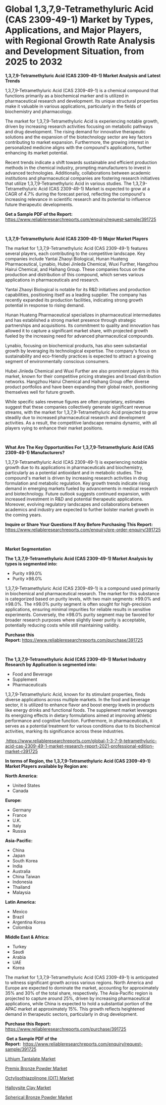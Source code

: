 <p><h1>Global 1,3,7,9-Tetramethyluric Acid (CAS 2309-49-1) Market by Types, Applications, and Major Players, with Regional Growth Rate Analysis and Development Situation, from 2025 to 2032</h1></p><p><strong>1,3,7,9-Tetramethyluric Acid (CAS 2309-49-1) Market Analysis and Latest Trends</strong></p>
<p><p>1,3,7,9-Tetramethyluric Acid (CAS 2309-49-1) is a chemical compound that functions primarily as a biochemical marker and is utilized in pharmaceutical research and development. Its unique structural properties make it valuable in various applications, particularly in the fields of biochemistry and pharmacology. </p><p>The market for 1,3,7,9-Tetramethyluric Acid is experiencing notable growth, driven by increasing research activities focusing on metabolic pathways and drug development. The rising demand for innovative therapeutic solutions and the expansion of the biotechnology sector are key factors contributing to market expansion. Furthermore, the growing interest in personalized medicine aligns with the compound's applications, further enhancing its market potential.</p><p>Recent trends indicate a shift towards sustainable and efficient production methods in the chemical industry, prompting manufacturers to invest in advanced technologies. Additionally, collaborations between academic institutions and pharmaceutical companies are fostering research initiatives that utilize 1,3,7,9-Tetramethyluric Acid in various studies. The 1,3,7,9-Tetramethyluric Acid (CAS 2309-49-1) Market is expected to grow at a CAGR of 4.7% during the forecast period, reflecting the compound's increasing relevance in scientific research and its potential to influence future therapeutic developments.</p></p>
<p><strong>Get a Sample PDF of the Report:&nbsp;</strong> <a href="https://www.reliableresearchreports.com/enquiry/request-sample/391725?utm_campaign=117&utm_medium=2&utm_source=Github&utm_content=ia&utm_term=16012025&utm_id=1379-tetramethyluric-acid-cas-2309-49-1">https://www.reliableresearchreports.com/enquiry/request-sample/391725</a></p>
<p>&nbsp;</p>
<p><strong>1,3,7,9-Tetramethyluric Acid (CAS 2309-49-1) Major Market Players</strong></p>
<p><p>The market for 1,3,7,9-Tetramethyluric Acid (CAS 2309-49-1) features several players, each contributing to the competitive landscape. Key companies include Yantai Zhaoyi Biological, Hunan Huateng Pharmaceutical, Lynabio, Hubei Jinleda Chemical, Wuxi Further, Hangzhou Hairui Chemical, and Haihang Group. These companies focus on the production and distribution of this compound, which serves various applications in pharmaceuticals and research.</p><p>Yantai Zhaoyi Biological is notable for its R&D initiatives and production capabilities, positioning itself as a leading supplier. The company has recently expanded its production facilities, indicating strong growth potential in response to rising demand.</p><p>Hunan Huateng Pharmaceutical specializes in pharmaceutical intermediates and has established a strong market presence through strategic partnerships and acquisitions. Its commitment to quality and innovation has allowed it to capture a significant market share, with projected growth fueled by the increasing need for advanced pharmaceutical compounds.</p><p>Lynabio, focusing on biochemical products, has also seen substantial growth by leveraging its technological expertise. The company's focus on sustainability and eco-friendly practices is expected to attract a growing segment of environmentally conscious consumers.</p><p>Hubei Jinleda Chemical and Wuxi Further are also prominent players in this market, known for their competitive pricing strategies and broad distribution networks. Hangzhou Hairui Chemical and Haihang Group offer diverse product portfolios and have been expanding their global reach, positioning themselves well for future growth.</p><p>While specific sales revenue figures are often proprietary, estimates suggest that these companies collectively generate significant revenue streams, with the market for 1,3,7,9-Tetramethyluric Acid projected to grow steadily due to increased pharmaceutical research and development activities. As a result, the competitive landscape remains dynamic, with all players vying to enhance their market positions.</p></p>
<p>&nbsp;</p>
<p><strong>What Are The Key Opportunities For 1,3,7,9-Tetramethyluric Acid (CAS 2309-49-1) Manufacturers?</strong></p>
<p><p>1,3,7,9-Tetramethyluric Acid (CAS 2309-49-1) is experiencing notable growth due to its applications in pharmaceuticals and biochemistry, particularly as a potential antioxidant and in metabolic studies. The compound's market is driven by increasing research activities in drug formulation and metabolic regulation. Key growth trends indicate rising demand in emerging markets fueled by advancements in medical research and biotechnology. Future outlook suggests continued expansion, with increased investment in R&D and potential therapeutic applications. Moreover, evolving regulatory landscapes and collaborations between academics and industry are expected to further bolster market growth in the coming years.</p></p>
<p><strong>Inquire or Share Your Questions If Any Before Purchasing This Report:</strong> <a href="https://www.reliableresearchreports.com/enquiry/pre-order-enquiry/391725?utm_campaign=117&utm_medium=2&utm_source=Github&utm_content=ia&utm_term=16012025&utm_id=1379-tetramethyluric-acid-cas-2309-49-1">https://www.reliableresearchreports.com/enquiry/pre-order-enquiry/391725</a></p>
<p>&nbsp;</p>
<p><strong>Market Segmentation</strong></p>
<p><strong>The 1,3,7,9-Tetramethyluric Acid (CAS 2309-49-1) Market Analysis by types is segmented into:</strong></p>
<p><ul><li>Purity ≥99.0%</li><li>Purity ≥98.0%</li></ul></p>
<p><p>1,3,7,9-Tetramethyluric Acid (CAS 2309-49-1) is a compound used primarily in biochemical and pharmaceutical research. The market for this substance is categorized based on purity levels, with two main segments: ≥99.0% and ≥98.0%. The ≥99.0% purity segment is often sought for high-precision applications, ensuring minimal impurities for reliable results in sensitive experiments. Conversely, the ≥98.0% purity segment may be favored for broader research purposes where slightly lower purity is acceptable, potentially reducing costs while still maintaining validity.</p></p>
<p><strong>Purchase this Report:&nbsp;</strong><a href="https://www.reliableresearchreports.com/purchase/391725?utm_campaign=117&utm_medium=2&utm_source=Github&utm_content=ia&utm_term=16012025&utm_id=1379-tetramethyluric-acid-cas-2309-49-1">https://www.reliableresearchreports.com/purchase/391725</a></p>
<p>&nbsp;</p>
<p><strong>The 1,3,7,9-Tetramethyluric Acid (CAS 2309-49-1) Market Industry Research by Application is segmented into:</strong></p>
<p><ul><li>Food and Beverage</li><li>Supplement</li><li>Pharmaceuticals</li></ul></p>
<p><p>1,3,7,9-Tetramethyluric Acid, known for its stimulant properties, finds diverse applications across multiple markets. In the food and beverage sector, it is utilized to enhance flavor and boost energy levels in products like energy drinks and functional foods. The supplement market leverages its energizing effects in dietary formulations aimed at improving athletic performance and cognitive function. Furthermore, in pharmaceuticals, it serves as a potential treatment for various conditions due to its biochemical activities, marking its significance across these industries.</p></p>
<p><a href="https://www.reliableresearchreports.com/global-1-3-7-9-tetramethyluric-acid-cas-2309-49-1-market-research-report-2021-professional-edition-market-r391725?utm_campaign=117&utm_medium=2&utm_source=Github&utm_content=ia&utm_term=16012025&utm_id=1379-tetramethyluric-acid-cas-2309-49-1">&nbsp;https://www.reliableresearchreports.com/global-1-3-7-9-tetramethyluric-acid-cas-2309-49-1-market-research-report-2021-professional-edition-market-r391725</a></p>
<p><strong>In terms of Region, the 1,3,7,9-Tetramethyluric Acid (CAS 2309-49-1) Market Players available by Region are:</strong></p>
<p>
    <p> <strong> North America: </strong>
        <ul>
            <li>United States</li>
            <li>Canada</li>
        </ul>
        </p> 
    <p> <strong> Europe: </strong>
        <ul>
            <li>Germany</li>
            <li>France</li>
            <li>U.K.</li>
            <li>Italy</li>
            <li>Russia</li>
        </ul>
        </p> 
    <p> <strong> Asia-Pacific: </strong>
        <ul>
            <li>China</li>
            <li>Japan</li>
            <li>South Korea</li>
            <li>India</li>
            <li>Australia</li>
            <li>China Taiwan</li>
            <li>Indonesia</li>
            <li>Thailand</li>
            <li>Malaysia</li>
        </ul>
        </p> 
    <p> <strong> Latin America: </strong>
        <ul>
            <li>Mexico</li>
            <li>Brazil</li>
            <li>Argentina Korea</li>
            <li>Colombia</li>
        </ul>
        </p> 
    <p> <strong> Middle East & Africa: </strong>
        <ul>
            <li>Turkey</li>
            <li>Saudi</li>
            <li>Arabia</li>
            <li>UAE</li>
            <li>Korea</li>
        </ul>
    </p>
    </p>
<p><p>The market for 1,3,7,9-Tetramethyluric Acid (CAS 2309-49-1) is anticipated to witness significant growth across various regions. North America and Europe are expected to dominate the market, accounting for approximately 35% and 30% of the total share, respectively. The Asia-Pacific region is projected to capture around 25%, driven by increasing pharmaceutical applications, while China is expected to hold a substantial portion of the APAC market at approximately 15%. This growth reflects heightened demand in therapeutic sectors, particularly in drug development.</p></p>
<p><strong>Purchase this Report: </strong><a href="https://www.reliableresearchreports.com/purchase/391725?utm_campaign=117&utm_medium=2&utm_source=Github&utm_content=ia&utm_term=16012025&utm_id=1379-tetramethyluric-acid-cas-2309-49-1">https://www.reliableresearchreports.com/purchase/391725</a></p>
<p>&nbsp;<strong>Get a Sample PDF of the Report:&nbsp;&nbsp;</strong><a href="https://www.reliableresearchreports.com/enquiry/request-sample/391725?utm_campaign=117&utm_medium=2&utm_source=Github&utm_content=ia&utm_term=16012025&utm_id=1379-tetramethyluric-acid-cas-2309-49-1">https://www.reliableresearchreports.com/enquiry/request-sample/391725</a></p>
<p><strong></strong></p>
<p><p><a href="https://github.com/arvelm4nthig/Market-Research-Report-List-1/blob/main/lithium-tantalate-market.md?utm_campaign=117&utm_medium=2&utm_source=Github&utm_content=ia&utm_term=16012025&utm_id=1379-tetramethyluric-acid-cas-2309-49-1">Lithium Tantalate Market</a></p><p><a href="https://github.com/AlisaRowe24/Market-Research-Report-List-1/blob/main/premix-bronze-powder-market.md?utm_campaign=117&utm_medium=2&utm_source=Github&utm_content=ia&utm_term=16012025&utm_id=1379-tetramethyluric-acid-cas-2309-49-1">Premix Bronze Powder Market</a></p><p><a href="https://github.com/AshikRahman991/Market-Research-Report-List-1/blob/main/octylisothiazolinone-oit-market.md?utm_campaign=117&utm_medium=2&utm_source=Github&utm_content=ia&utm_term=16012025&utm_id=1379-tetramethyluric-acid-cas-2309-49-1">Octylisothiazolinone (OIT) Market</a></p><p><a href="https://github.com/jaquelynhasenaue8/Market-Research-Report-List-1/blob/main/halloysite-clay-market.md?utm_campaign=117&utm_medium=2&utm_source=Github&utm_content=ia&utm_term=16012025&utm_id=1379-tetramethyluric-acid-cas-2309-49-1">Halloysite Clay Market</a></p><p><a href="https://github.com/HobertDavis43/Market-Research-Report-List-1/blob/main/spherical-bronze-powder-market.md?utm_campaign=117&utm_medium=2&utm_source=Github&utm_content=ia&utm_term=16012025&utm_id=1379-tetramethyluric-acid-cas-2309-49-1">Spherical Bronze Powder Market</a></p></p>